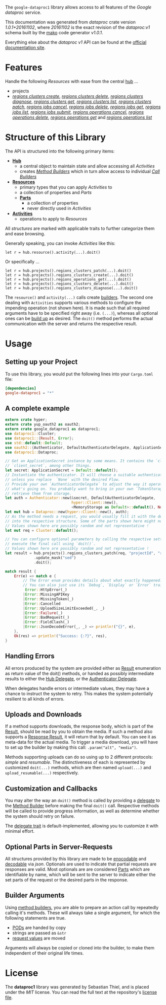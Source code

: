 <!---
DO NOT EDIT !
This file was generated automatically from 'src/mako/api/README.md.mako'
DO NOT EDIT !
-->
The `google-dataproc1` library allows access to all features of the *Google dataproc* service.

This documentation was generated from *dataproc* crate version *1.0.1+20161102*, where *20161102* is the exact revision of the *dataproc:v1* schema built by the [mako](http://www.makotemplates.org/) code generator *v1.0.1*.

Everything else about the *dataproc* *v1* API can be found at the
[official documentation site](https://cloud.google.com/dataproc/).
# Features

Handle the following *Resources* with ease from the central [hub](https://docs.rs/google-dataproc1/1.0.1+20161102/google_dataproc1/struct.Dataproc.html) ... 

* projects
 * [*regions clusters create*](https://docs.rs/google-dataproc1/1.0.1+20161102/google_dataproc1/struct.ProjectRegionClusterCreateCall.html), [*regions clusters delete*](https://docs.rs/google-dataproc1/1.0.1+20161102/google_dataproc1/struct.ProjectRegionClusterDeleteCall.html), [*regions clusters diagnose*](https://docs.rs/google-dataproc1/1.0.1+20161102/google_dataproc1/struct.ProjectRegionClusterDiagnoseCall.html), [*regions clusters get*](https://docs.rs/google-dataproc1/1.0.1+20161102/google_dataproc1/struct.ProjectRegionClusterGetCall.html), [*regions clusters list*](https://docs.rs/google-dataproc1/1.0.1+20161102/google_dataproc1/struct.ProjectRegionClusterListCall.html), [*regions clusters patch*](https://docs.rs/google-dataproc1/1.0.1+20161102/google_dataproc1/struct.ProjectRegionClusterPatchCall.html), [*regions jobs cancel*](https://docs.rs/google-dataproc1/1.0.1+20161102/google_dataproc1/struct.ProjectRegionJobCancelCall.html), [*regions jobs delete*](https://docs.rs/google-dataproc1/1.0.1+20161102/google_dataproc1/struct.ProjectRegionJobDeleteCall.html), [*regions jobs get*](https://docs.rs/google-dataproc1/1.0.1+20161102/google_dataproc1/struct.ProjectRegionJobGetCall.html), [*regions jobs list*](https://docs.rs/google-dataproc1/1.0.1+20161102/google_dataproc1/struct.ProjectRegionJobListCall.html), [*regions jobs submit*](https://docs.rs/google-dataproc1/1.0.1+20161102/google_dataproc1/struct.ProjectRegionJobSubmitCall.html), [*regions operations cancel*](https://docs.rs/google-dataproc1/1.0.1+20161102/google_dataproc1/struct.ProjectRegionOperationCancelCall.html), [*regions operations delete*](https://docs.rs/google-dataproc1/1.0.1+20161102/google_dataproc1/struct.ProjectRegionOperationDeleteCall.html), [*regions operations get*](https://docs.rs/google-dataproc1/1.0.1+20161102/google_dataproc1/struct.ProjectRegionOperationGetCall.html) and [*regions operations list*](https://docs.rs/google-dataproc1/1.0.1+20161102/google_dataproc1/struct.ProjectRegionOperationListCall.html)




# Structure of this Library

The API is structured into the following primary items:

* **[Hub](https://docs.rs/google-dataproc1/1.0.1+20161102/google_dataproc1/struct.Dataproc.html)**
    * a central object to maintain state and allow accessing all *Activities*
    * creates [*Method Builders*](https://docs.rs/google-dataproc1/1.0.1+20161102/google_dataproc1/trait.MethodsBuilder.html) which in turn
      allow access to individual [*Call Builders*](https://docs.rs/google-dataproc1/1.0.1+20161102/google_dataproc1/trait.CallBuilder.html)
* **[Resources](https://docs.rs/google-dataproc1/1.0.1+20161102/google_dataproc1/trait.Resource.html)**
    * primary types that you can apply *Activities* to
    * a collection of properties and *Parts*
    * **[Parts](https://docs.rs/google-dataproc1/1.0.1+20161102/google_dataproc1/trait.Part.html)**
        * a collection of properties
        * never directly used in *Activities*
* **[Activities](https://docs.rs/google-dataproc1/1.0.1+20161102/google_dataproc1/trait.CallBuilder.html)**
    * operations to apply to *Resources*

All *structures* are marked with applicable traits to further categorize them and ease browsing.

Generally speaking, you can invoke *Activities* like this:

```Rust,ignore
let r = hub.resource().activity(...).doit()
```

Or specifically ...

```ignore
let r = hub.projects().regions_clusters_patch(...).doit()
let r = hub.projects().regions_clusters_create(...).doit()
let r = hub.projects().regions_operations_get(...).doit()
let r = hub.projects().regions_clusters_delete(...).doit()
let r = hub.projects().regions_clusters_diagnose(...).doit()
```

The `resource()` and `activity(...)` calls create [builders][builder-pattern]. The second one dealing with `Activities` 
supports various methods to configure the impending operation (not shown here). It is made such that all required arguments have to be 
specified right away (i.e. `(...)`), whereas all optional ones can be [build up][builder-pattern] as desired.
The `doit()` method performs the actual communication with the server and returns the respective result.

# Usage

## Setting up your Project

To use this library, you would put the following lines into your `Cargo.toml` file:

```toml
[dependencies]
google-dataproc1 = "*"
```

## A complete example

```Rust
extern crate hyper;
extern crate yup_oauth2 as oauth2;
extern crate google_dataproc1 as dataproc1;
use dataproc1::Cluster;
use dataproc1::{Result, Error};
use std::default::Default;
use oauth2::{Authenticator, DefaultAuthenticatorDelegate, ApplicationSecret, MemoryStorage};
use dataproc1::Dataproc;

// Get an ApplicationSecret instance by some means. It contains the `client_id` and 
// `client_secret`, among other things.
let secret: ApplicationSecret = Default::default();
// Instantiate the authenticator. It will choose a suitable authentication flow for you, 
// unless you replace  `None` with the desired Flow.
// Provide your own `AuthenticatorDelegate` to adjust the way it operates and get feedback about 
// what's going on. You probably want to bring in your own `TokenStorage` to persist tokens and
// retrieve them from storage.
let auth = Authenticator::new(&secret, DefaultAuthenticatorDelegate,
                              hyper::Client::new(),
                              <MemoryStorage as Default>::default(), None);
let mut hub = Dataproc::new(hyper::Client::new(), auth);
// As the method needs a request, you would usually fill it with the desired information
// into the respective structure. Some of the parts shown here might not be applicable !
// Values shown here are possibly random and not representative !
let mut req = Cluster::default();

// You can configure optional parameters by calling the respective setters at will, and
// execute the final call using `doit()`.
// Values shown here are possibly random and not representative !
let result = hub.projects().regions_clusters_patch(req, "projectId", "region", "clusterName")
             .update_mask("sed")
             .doit();

match result {
    Err(e) => match e {
        // The Error enum provides details about what exactly happened.
        // You can also just use its `Debug`, `Display` or `Error` traits
         Error::HttpError(_)
        |Error::MissingAPIKey
        |Error::MissingToken(_)
        |Error::Cancelled
        |Error::UploadSizeLimitExceeded(_, _)
        |Error::Failure(_)
        |Error::BadRequest(_)
        |Error::FieldClash(_)
        |Error::JsonDecodeError(_, _) => println!("{}", e),
    },
    Ok(res) => println!("Success: {:?}", res),
}

```
## Handling Errors

All errors produced by the system are provided either as [Result](https://docs.rs/google-dataproc1/1.0.1+20161102/google_dataproc1/enum.Result.html) enumeration as return value of 
the doit() methods, or handed as possibly intermediate results to either the 
[Hub Delegate](https://docs.rs/google-dataproc1/1.0.1+20161102/google_dataproc1/trait.Delegate.html), or the [Authenticator Delegate](https://docs.rs/yup-oauth2/*/yup_oauth2/trait.AuthenticatorDelegate.html).

When delegates handle errors or intermediate values, they may have a chance to instruct the system to retry. This 
makes the system potentially resilient to all kinds of errors.

## Uploads and Downloads
If a method supports downloads, the response body, which is part of the [Result](https://docs.rs/google-dataproc1/1.0.1+20161102/google_dataproc1/enum.Result.html), should be
read by you to obtain the media.
If such a method also supports a [Response Result](https://docs.rs/google-dataproc1/1.0.1+20161102/google_dataproc1/trait.ResponseResult.html), it will return that by default.
You can see it as meta-data for the actual media. To trigger a media download, you will have to set up the builder by making
this call: `.param("alt", "media")`.

Methods supporting uploads can do so using up to 2 different protocols: 
*simple* and *resumable*. The distinctiveness of each is represented by customized 
`doit(...)` methods, which are then named `upload(...)` and `upload_resumable(...)` respectively.

## Customization and Callbacks

You may alter the way an `doit()` method is called by providing a [delegate](https://docs.rs/google-dataproc1/1.0.1+20161102/google_dataproc1/trait.Delegate.html) to the 
[Method Builder](https://docs.rs/google-dataproc1/1.0.1+20161102/google_dataproc1/trait.CallBuilder.html) before making the final `doit()` call. 
Respective methods will be called to provide progress information, as well as determine whether the system should 
retry on failure.

The [delegate trait](https://docs.rs/google-dataproc1/1.0.1+20161102/google_dataproc1/trait.Delegate.html) is default-implemented, allowing you to customize it with minimal effort.

## Optional Parts in Server-Requests

All structures provided by this library are made to be [enocodable](https://docs.rs/google-dataproc1/1.0.1+20161102/google_dataproc1/trait.RequestValue.html) and 
[decodable](https://docs.rs/google-dataproc1/1.0.1+20161102/google_dataproc1/trait.ResponseResult.html) via *json*. Optionals are used to indicate that partial requests are responses 
are valid.
Most optionals are are considered [Parts](https://docs.rs/google-dataproc1/1.0.1+20161102/google_dataproc1/trait.Part.html) which are identifiable by name, which will be sent to 
the server to indicate either the set parts of the request or the desired parts in the response.

## Builder Arguments

Using [method builders](https://docs.rs/google-dataproc1/1.0.1+20161102/google_dataproc1/trait.CallBuilder.html), you are able to prepare an action call by repeatedly calling it's methods.
These will always take a single argument, for which the following statements are true.

* [PODs][wiki-pod] are handed by copy
* strings are passed as `&str`
* [request values](https://docs.rs/google-dataproc1/1.0.1+20161102/google_dataproc1/trait.RequestValue.html) are moved

Arguments will always be copied or cloned into the builder, to make them independent of their original life times.

[wiki-pod]: http://en.wikipedia.org/wiki/Plain_old_data_structure
[builder-pattern]: http://en.wikipedia.org/wiki/Builder_pattern
[google-go-api]: https://github.com/google/google-api-go-client

# License
The **dataproc1** library was generated by Sebastian Thiel, and is placed 
under the *MIT* license.
You can read the full text at the repository's [license file][repo-license].

[repo-license]: https://github.com/Byron/google-apis-rsblob/master/LICENSE.md
